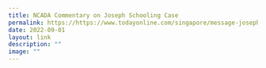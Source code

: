 ```yaml
---
title: NCADA Commentary on Joseph Schooling Case
permalink: https://https://www.todayonline.com/singapore/message-joseph-schooling-amanda-lim-no-one-gets-special-favours-doing-drugs-1982426/
date: 2022-09-01
layout: link
description: ""
image: ""
---
```

